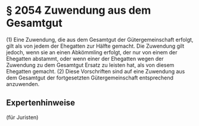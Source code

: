 # § 2054 Zuwendung aus dem Gesamtgut
(1) Eine Zuwendung, die aus dem Gesamtgut der Gütergemeinschaft erfolgt, gilt als von jedem der Ehegatten zur Hälfte gemacht. Die Zuwendung gilt jedoch, wenn sie an einen Abkömmling erfolgt, der nur von einem der Ehegatten abstammt, oder wenn einer der Ehegatten wegen der Zuwendung zu dem Gesamtgut Ersatz zu leisten hat, als von diesem Ehegatten gemacht.
(2) Diese Vorschriften sind auf eine Zuwendung aus dem Gesamtgut der fortgesetzten Gütergemeinschaft entsprechend anzuwenden.
## Expertenhinweise
(für Juristen)